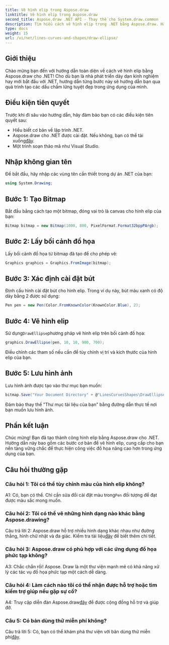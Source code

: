 ```yaml
---
title: Vẽ hình elip trong Aspose.draw
linktitle: Vẽ hình elip trong Aspose.draw
second_title: Aspose.draw .NET API - Thay thế cho System.draw.common
description: Tìm hiểu cách vẽ hình elip trong .NET bằng Aspose.draw. Hãy làm theo hướng dẫn từng bước này để tạo đồ họa tuyệt đẹp một cách dễ dàng.
type: docs
weight: 15
url: /vi/net/lines-curves-and-shapes/draw-ellipse/
---
```

## Giới thiệu

Chào mừng bạn đến với hướng dẫn toàn diện về cách vẽ hình elip bằng Aspose.draw cho .NET! Cho dù bạn là nhà phát triển dày dạn kinh nghiệm hay mới bắt đầu với .NET, hướng dẫn từng bước này sẽ hướng dẫn bạn qua quá trình tạo các dấu chấm lửng tuyệt đẹp trong ứng dụng của mình.

## Điều kiện tiên quyết

Trước khi đi sâu vào hướng dẫn, hãy đảm bảo bạn có các điều kiện tiên quyết sau:

- Hiểu biết cơ bản về lập trình .NET.
-  Aspose.draw cho .NET được cài đặt. Nếu không, bạn có thể tải xuống[đây](https://releases.aspose.com/drawing/net/).
- Một trình soạn thảo mã như Visual Studio.

## Nhập không gian tên

Để bắt đầu, hãy nhập các vùng tên cần thiết trong dự án .NET của bạn:

```csharp
using System.Drawing;
```

## Bước 1: Tạo Bitmap

Bắt đầu bằng cách tạo một bitmap, đóng vai trò là canvas cho hình elip của bạn:

```csharp
Bitmap bitmap = new Bitmap(1000, 800, PixelFormat.Format32bppPArgb);
```

## Bước 2: Lấy bối cảnh đồ họa

Lấy bối cảnh đồ họa từ bitmap đã tạo để cho phép vẽ:

```csharp
Graphics graphics = Graphics.FromImage(bitmap);
```

## Bước 3: Xác định cài đặt bút

Định cấu hình cài đặt bút cho hình elip. Trong ví dụ này, bút màu xanh có độ dày bằng 2 được sử dụng:

```csharp
Pen pen = new Pen(Color.FromKnownColor(KnownColor.Blue), 2);
```

## Bước 4: Vẽ hình elip

 Sử dụng`DrawEllipse`phương pháp vẽ hình elip trên bối cảnh đồ họa:

```csharp
graphics.DrawEllipse(pen, 10, 10, 900, 700);
```

Điều chỉnh các tham số nếu cần để tùy chỉnh vị trí và kích thước của hình elip của bạn.

## Bước 5: Lưu hình ảnh

Lưu hình ảnh được tạo vào thư mục bạn muốn:

```csharp
bitmap.Save("Your Document Directory" + @"LinesCurvesShapes\DrawEllipse_out.png");
```

Đảm bảo thay thế "Thư mục tài liệu của bạn" bằng đường dẫn thực tế nơi bạn muốn lưu hình ảnh.

## Phần kết luận

Chúc mừng! Bạn đã tạo thành công hình elip bằng Aspose.draw cho .NET. Hướng dẫn này bao gồm các bước cơ bản để vẽ hình elip, cung cấp cho bạn nền tảng vững chắc để thực hiện công việc đồ họa nâng cao hơn trong ứng dụng của bạn.

## Câu hỏi thường gặp

### Câu hỏi 1: Tôi có thể tùy chỉnh màu của hình elip không?

 A1: Có, bạn có thể. Chỉ cần sửa đổi cài đặt màu trong`Pen` đối tượng để đạt được màu sắc mong muốn.

### Câu hỏi 2: Tôi có thể vẽ những hình dạng nào khác bằng Aspose.drawing?

 Câu trả lời 2: Aspose.draw hỗ trợ nhiều hình dạng khác nhau như đường thẳng, hình chữ nhật và đa giác. Kiểm tra tài liệu[đây](https://reference.aspose.com/drawing/net/) để biết thêm chi tiết.

### Câu hỏi 3: Aspose.draw có phù hợp với các ứng dụng đồ họa phức tạp không?

A3: Chắc chắn rồi! Aspose. Draw là một thư viện mạnh mẽ có khả năng xử lý các tác vụ đồ họa phức tạp một cách dễ dàng.

### Câu hỏi 4: Làm cách nào tôi có thể nhận được hỗ trợ hoặc tìm kiếm trợ giúp nếu gặp sự cố?

 A4: Truy cập diễn đàn Aspose.draw[đây](https://forum.aspose.com/c/diagram/17) để được cộng đồng hỗ trợ và giúp đỡ.

### Câu 5: Có bản dùng thử miễn phí không?

 Câu trả lời 5: Có, bạn có thể khám phá thư viện với bản dùng thử miễn phí[đây](https://releases.aspose.com/).